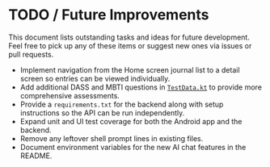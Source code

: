 # TODO / Future Improvements

This document lists outstanding tasks and ideas for future development. Feel free to pick up any of these items or suggest new ones via issues or pull requests.

- Implement navigation from the Home screen journal list to a detail screen so entries can be viewed individually.
- Add additional DASS and MBTI questions in [`TestData.kt`](app/src/main/java/com/psy/dear/data/static/TestData.kt) to provide more comprehensive assessments.
- Provide a `requirements.txt` for the backend along with setup instructions so the API can be run independently.
- Expand unit and UI test coverage for both the Android app and the backend.
- Remove any leftover shell prompt lines in existing files.
- Document environment variables for the new AI chat features in the README.

